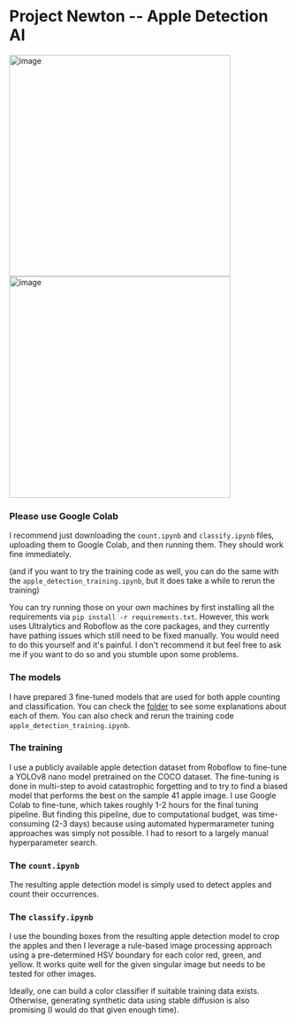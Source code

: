 # Project Newton -- Apple Detection AI

<img width="400" alt="image" src="https://github.com/raidtothesky/project-newton/assets/141038084/a00d1655-d2e2-46d6-a4ca-ade20906ddc7">
<img width="400" alt="image" src="https://github.com/raidtothesky/project-newton/assets/141038084/3af2b720-d0f4-44e3-a4ca-052dcd4efe3a">

### Please use Google Colab

I recommend just downloading the `count.ipynb` and `classify.ipynb` files, uploading them to Google Colab, and then running them. They should work fine immediately.

(and if you want to try the training code as well, you can do the same with the `apple_detection_training.ipynb`, but it does take a while to rerun the training)

You can try running those on your own machines by first installing all the requirements via `pip install -r requirements.txt`. However, this work uses Ultralytics and Roboflow as the core packages, and they currently have pathing issues which still need to be fixed manually. You would need to do this yourself and it's painful. I don't recommend it but feel free to ask me if you want to do so and you stumble upon some problems.

### The models
I have prepared 3 fine-tuned models that are used for both apple counting and classification. You can check the [folder](https://github.com/raidtothesky/project-newton/tree/main/models) to see some explanations about each of them. You can also check and rerun the training code `apple_detection_training.ipynb`.

### The training
I use a publicly available apple detection dataset from Roboflow to fine-tune a YOLOv8 nano model pretrained on the COCO dataset. The fine-tuning is done in multi-step to avoid catastrophic forgetting and to try to find a biased model that performs the best on the sample 41 apple image. I use Google Colab to fine-tune, which takes roughly 1-2 hours for the final tuning pipeline. But finding this pipeline, due to computational budget, was time-consuming (2-3 days) because using automated hypermarameter tuning approaches was simply not possible. I had to resort to a largely manual hyperparameter search.

### The `count.ipynb`
The resulting apple detection model is simply used to detect apples and count their occurrences.

### The `classify.ipynb`
I use the bounding boxes from the resulting apple detection model to crop the apples and then I leverage a rule-based image processing approach using a pre-determined HSV boundary for each color red, green, and yellow. It works quite well for the given singular image but needs to be tested for other images.

Ideally, one can build a color classifier if suitable training data exists. Otherwise, generating synthetic data using stable diffusion is also promising (I would do that given enough time).



